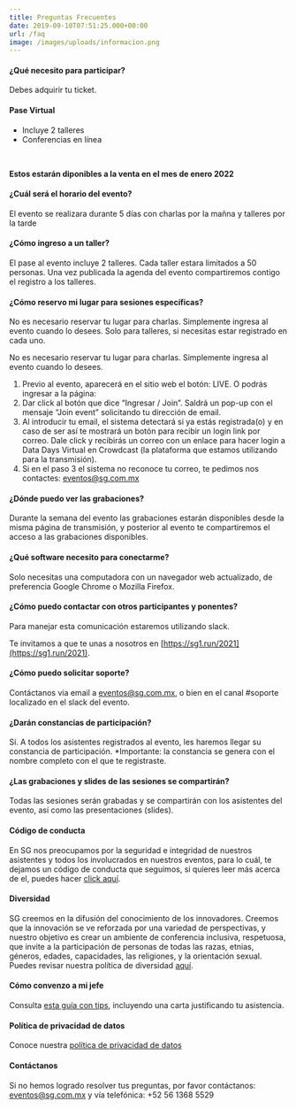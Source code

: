 ```yaml
---
title: Preguntas Frecuentes
date: 2019-09-10T07:51:25.000+00:00
url: /faq
image: /images/uploads/informacion.png
---
```

#### ¿Qué necesito para participar?

Debes adquirir tu ticket. 



#### Pase Virtual

 - Incluye 2 talleres
 - Conferencias en línea

 <br>

**Estos estarán diponibles a la venta en el mes de enero 2022**

#### ¿Cuál será el horario del evento?

El evento se realizara durante 5 días con charlas por la mañna y talleres por la tarde


#### ¿Cómo ingreso a un taller?

El pase al evento incluye 2 talleres. Cada taller estara limitados a 50 personas.
Una vez publicada la agenda del evento compartiremos contigo el registro a los talleres.

#### ¿Cómo reservo mi lugar para sesiones específicas?

No es necesario reservar tu lugar para charlas. Simplemente ingresa al evento cuando lo desees. Solo para talleres, si necesitas estar registrado en cada uno.


No es necesario reservar tu lugar para charlas. Simplemente ingresa al evento cuando lo desees.
1. Previo al evento, aparecerá en el sitio web el botón: LIVE. O podrás ingresar a la página:
2. Dar click al botón que dice “Ingresar / Join”. Saldrá un pop-up con el mensaje “Join event” solicitando tu dirección de email.
3. Al introducir tu email, el sistema detectará si ya estás registrada(o) y en caso de ser así te mostrará un botón para recibir un login link por correo. Dale click y recibirás un correo con un enlace para hacer login a Data Days Virtual en Crowdcast (la plataforma que estamos utilizando para la transmisión).
4. Si en el paso 3 el sistema no reconoce tu correo, te pedimos nos contactes: eventos@sg.com.mx

#### ¿Dónde puedo ver las grabaciones?

Durante la semana del evento las grabaciones estarán disponibles desde la misma página de transmisión, y posterior al evento te compartiremos el acceso a las grabaciones disponibles.

#### ¿Qué software necesito para conectarme?

Solo necesitas una computadora con un navegador web actualizado, de preferencia Google Chrome o Mozilla Firefox.

#### ¿Cómo puedo contactar con otros participantes y ponentes?



Para manejar esta comunicación estaremos utilizando slack.

Te invitamos a que te unas a nosotros en [https://sg1.run/2021](https://sg1.run/2021).

#### ¿Cómo puedo solicitar soporte?

Contáctanos via email a eventos@sg.com.mx, o bien en el canal #soporte localizado en el slack del evento.

#### ¿Darán constancias de participación?

Sí. A todos los asistentes registrados al evento, les haremos llegar su constancia de participación. *Importante: la constancia se genera con el nombre completo con el que te registraste.

#### ¿Las grabaciones y slides de las sesiones se compartirán?

Todas las sesiones serán grabadas y se compartirán con los asistentes del evento, así como las presentaciones (slides).

#### Código de conducta

En SG nos preocupamos por la seguridad e integridad de nuestros asistentes y todos los involucrados en nuestros eventos, para lo cuál, te dejamos un código de conducta que seguimos, si quieres leer más acerca de el, puedes hacer [click aquí](https://sg.com.mx/datadays/coc).

#### Diversidad

SG creemos en la difusión del conocimiento de los innovadores. Creemos que la innovación se ve reforzada por una variedad de perspectivas, y nuestro objetivo es crear un ambiente de conferencia inclusiva, respetuosa, que invite a la participación de personas de todas las razas, etnias, géneros, edades, capacidades, las religiones, y la orientación sexual. Puedes revisar nuestra política de diversidad [aquí](https://sg.com.mx/datadays/diversidad).

#### Cómo convenzo a mi jefe

Consulta [esta guía con tips](/datadays/tips), incluyendo una carta justificando tu asistencia.

#### Política de privacidad de datos

Conoce nuestra [política de privacidad de datos](/datadays/politica-de-privacidad)

#### Contáctanos

Si no hemos logrado resolver tus preguntas, por favor contáctanos:  eventos@sg.com.mx y vía telefónica: +52 56 1368 5529
